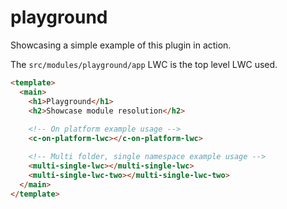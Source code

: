 # playground

Showcasing a simple example of this plugin in action.

The `src/modules/playground/app` LWC is the top level LWC used.

```html
<template>
  <main>
    <h1>Playground</h1>
    <h2>Showcase module resolution</h2>
    
    <!-- On platform example usage -->
    <c-on-platform-lwc></c-on-platform-lwc>

    <!-- Multi folder, single namespace example usage -->
    <multi-single-lwc></multi-single-lwc>
    <multi-single-lwc-two></multi-single-lwc-two>
  </main>
</template>
```
